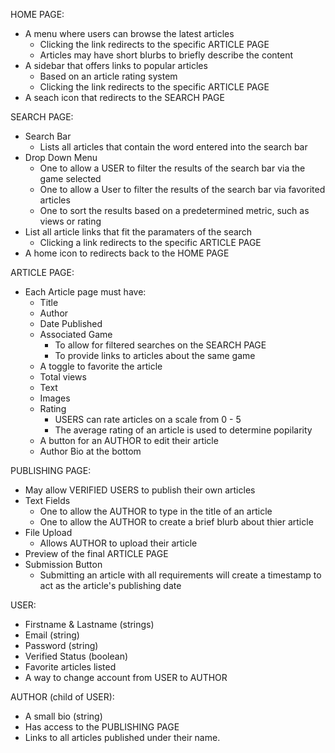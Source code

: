 HOME PAGE:
* A menu where users can browse the latest articles
  - Clicking the link redirects to the specific ARTICLE PAGE
  - Articles may have short blurbs to briefly describe the content
* A sidebar that offers links to popular articles
  - Based on an article rating system
  - Clicking the link redirects to the specific ARTICLE PAGE
* A seach icon that redirects to the SEARCH PAGE

SEARCH PAGE:
* Search Bar
  - Lists all articles that contain the word entered into the search bar
* Drop Down Menu
  - One to allow a USER to filter the results of the search bar via the game selected
  - One to allow a User to filter the results of the search bar via favorited articles
  - One to sort the results based on a predetermined metric, such as views or rating
* List all article links that fit the paramaters of the search
  - Clicking a link redirects to the specific ARTICLE PAGE
* A home icon to redirects back to the HOME PAGE

ARTICLE PAGE:
* Each Article page must have:
  - Title
  - Author
  - Date Published
  - Associated Game
    - To allow for filtered searches on the SEARCH PAGE
    - To provide links to articles about the same game
  - A toggle to favorite the article
  - Total views
  - Text
  - Images
  - Rating
    - USERS can rate articles on a scale from 0 - 5
    - The average rating of an article is used to determine popilarity
  - A button for an AUTHOR to edit their article
  - Author Bio at the bottom

PUBLISHING PAGE:
* May allow VERIFIED USERS to publish their own articles
* Text Fields
  - One to allow the AUTHOR to type in the title of an article
  - One to allow the AUTHOR to create a brief blurb about thier article
* File Upload
  - Allows AUTHOR to upload their article
* Preview of the final ARTICLE PAGE
* Submission Button
  - Submitting an article with all requirements will create a timestamp to act as the article's publishing date

USER:
* Firstname & Lastname (strings)
* Email (string)
* Password (string)
* Verified Status (boolean)
* Favorite articles listed
* A way to change account from USER to AUTHOR

AUTHOR (child of USER):
* A small bio (string)
* Has access to the PUBLISHING PAGE
* Links to all articles published under their name.

